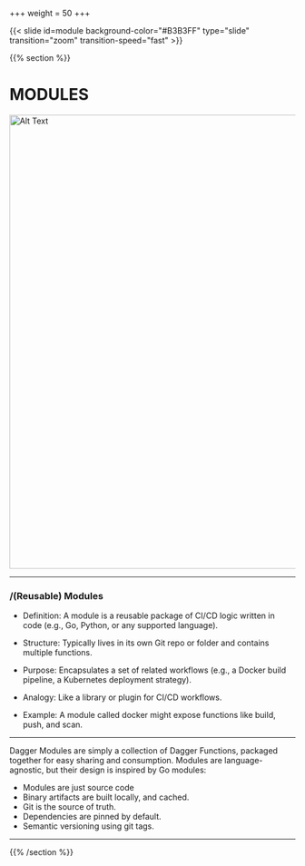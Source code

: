 +++
weight = 50
+++

{{< slide id=module background-color="#B3B3FF" type="slide" transition="zoom" transition-speed="fast" >}}

{{% section %}}

# MODULES

<img src="https://media.makeameme.org/created/modules-modules-everywhere-5bd745.jpg" alt="Alt Text" width="800" style="border: 1px; box-shadow: none;" />

---

### /(Reusable) Modules

- Definition: A module is a reusable package of CI/CD logic written in code (e.g., Go, Python, or any supported language).

- Structure: Typically lives in its own Git repo or folder and contains multiple functions.

- Purpose: Encapsulates a set of related workflows (e.g., a Docker build pipeline, a Kubernetes deployment strategy).

- Analogy: Like a library or plugin for CI/CD workflows.

- Example: A module called docker might expose functions like build, push, and scan.

---

Dagger Modules are simply a collection of Dagger Functions, packaged together for easy sharing and consumption. Modules are language-agnostic, but their design is inspired by Go modules:

- Modules are just source code
- Binary artifacts are built locally, and cached.
- Git is the source of truth.
- Dependencies are pinned by default.
- Semantic versioning using git tags.

---



{{% /section %}}
